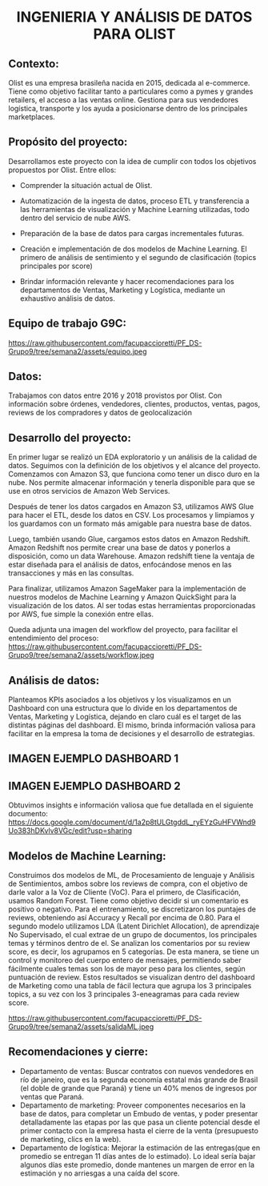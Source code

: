 # <h1 align=center> **INGENIERIA Y ANÁLISIS DE DATOS PARA OLIST** </h1>


</p>


## **Contexto:**

Olist es una empresa brasileña nacida en 2015, dedicada al e-commerce. Tiene como objetivo facilitar tanto a particulares como a pymes y grandes retailers, el acceso a las ventas online. Gestiona para sus vendedores logística, transporte y los ayuda a posicionarse dentro de los principales marketplaces.


## **Propósito del proyecto:**

Desarrollamos este proyecto con la idea de cumplir con todos los objetivos propuestos por Olist. Entre ellos:
+ Comprender la situación actual de Olist.
  
+ Automatización de la ingesta de datos, proceso ETL y transferencia a las herramientas de visualización y Machine Learning utilizadas, todo dentro del servicio de nube AWS.
+ Preparación de la base de datos para cargas incrementales futuras.
+ Creación e implementación de dos modelos de Machine Learning. El primero de análisis de sentimiento y el segundo de clasificación (topics principales por score) 
+ Brindar información relevante y hacer recomendaciones para los departamentos de Ventas, Marketing y Logística, mediante un exhaustivo análisis de datos.
 

## **Equipo de trabajo G9C:**
https://raw.githubusercontent.com/facupaccioretti/PF_DS-Grupo9/tree/semana2/assets/equipo.jpeg

## **Datos:**

Trabajamos con datos entre 2016 y 2018 provistos por Olist. Con información sobre órdenes, vendedores, clientes, productos, ventas, pagos, reviews de los compradores y datos de geolocalización


## **Desarrollo del proyecto:**

En primer lugar se realizó un EDA exploratorio y un análisis de la calidad de datos. Seguimos con la definición de los objetivos y el alcance del proyecto.
Comenzamos con Amazon S3, que funciona como tener un disco duro en la nube. Nos permite almacenar información y tenerla disponible para que se use en otros servicios de Amazon Web Services. 

Después de tener los datos cargados en Amazon S3, utilizamos AWS Glue para hacer el ETL, desde los datos en CSV. Los procesamos y limpiamos y los guardamos con un formato más amigable para nuestra base de datos. 

Luego, también usando Glue, cargamos estos datos en Amazon Redshift. Amazon Redshift nos permite crear una base de datos y ponerlos a disposición, como un data Warehouse. Amazon redshift tiene la ventaja de estar diseñada para el análisis de datos, enfocándose menos en las transacciones y más en las consultas. 

Para finalizar, utilizamos Amazon SageMaker para la implementación de nuestros modelos de Machine Learning y Amazon QuickSight para la visualización de los datos. Al ser todas estas herramientas proporcionadas por AWS, fue simple la conexión entre ellas.

Queda adjunta una imagen del workflow del proyecto, para facilitar el entendimiento del proceso:
https://raw.githubusercontent.com/facupaccioretti/PF_DS-Grupo9/tree/semana2/assets/workflow.jpeg

## **Análisis de datos:**
Planteamos KPIs asociados a los objetivos y los visualizamos en un Dashboard con una estructura que lo divide en los departamentos de Ventas, Marketing y Logística, dejando en claro cuál es el target de las distintas páginas del dashboard. El mismo, brinda información valiosa para facilitar en la empresa la toma de decisiones y el desarrollo de estrategias.

## IMAGEN EJEMPLO DASHBOARD 1
## IMAGEN EJEMPLO DASHBOARD 2
Obtuvimos insights e información valiosa que fue detallada en el siguiente documento: 
https://docs.google.com/document/d/1a2p8tULGtgddL_ryEYzGuHFVWnd9Uo383hDKvlv8VGc/edit?usp=sharing

## **Modelos de Machine Learning:**
Construimos dos modelos de ML, de Procesamiento de lenguaje y Análisis de Sentimientos,  ambos sobre los reviews de compra, con el objetivo de darle valor a la Voz de Cliente (VoC). 
Para el primero, de Clasificación, usamos Random Forest. Tiene como objetivo decidir si un comentario es positivo o negativo. Para el entrenamiento, se discretizaron los puntajes de reviews, obteniendo así Accuracy y Recall por encima de 0.80. 
Para el segundo modelo utilizamos LDA (Latent Dirichlet Allocation), de aprendizaje No Supervisado, el cual extrae de un grupo de documentos, los principales temas y términos dentro de el. Se analizan los comentarios por su review score, es decir, los agrupamos en 5 categorías. De esta manera, se tiene un control y monitoreo del cuerpo entero de mensajes, permitiendo saber fácilmente  cuales temas son los de mayor peso para los clientes, según puntuación de review. Estos resultados se visualizan dentro del dashboard de Marketing como una tabla de fácil lectura que agrupa los 3 principales topics, a su vez con los 3 principales 3-eneagramas para cada review score.

https://raw.githubusercontent.com/facupaccioretti/PF_DS-Grupo9/tree/semana2/assets/salidaML.jpeg
## **Recomendaciones y cierre:**

+ Departamento de ventas: Buscar contratos con nuevos vendedores en río de janeiro, que es la segunda economía estatal más grande de Brasil (el doble de grande que Paraná) y tiene un 40% menos de ingresos por ventas que Paraná.
+ Departamento de marketing: Proveer componentes necesarios en la base de datos, para completar un Embudo de ventas, y poder presentar detalladamente las etapas por las que pasa un cliente potencial desde el primer contacto con la empresa hasta el cierre de la venta (presupuesto de marketing, clics en la web).
+ Departamento de logística: Mejorar la estimación de las entregas(que en promedio se entregan 11 días antes de lo estimado). Lo ideal sería bajar algunos días este promedio, donde mantenes un margen de error en la estimación y no arriesgas a una caída del score.